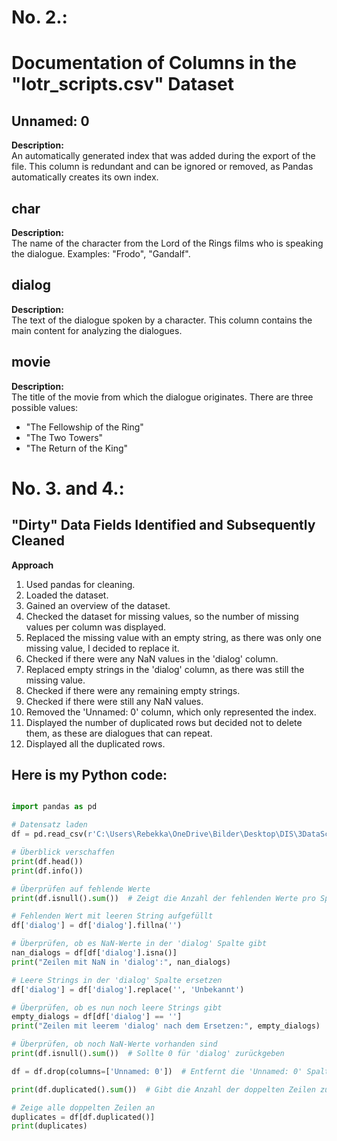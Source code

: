 # No. 2.:

# Documentation of Columns in the "lotr_scripts.csv" Dataset

## Unnamed: 0
**Description:**  
An automatically generated index that was added during the export of the file. This column is redundant and can be ignored or removed, as Pandas automatically creates its own index.

## char
**Description:**  
The name of the character from the Lord of the Rings films who is speaking the dialogue. Examples: "Frodo", "Gandalf".

## dialog
**Description:**  
The text of the dialogue spoken by a character. This column contains the main content for analyzing the dialogues.

## movie
**Description:**  
The title of the movie from which the dialogue originates. There are three possible values:  
- "The Fellowship of the Ring"  
- "The Two Towers"  
- "The Return of the King"

# No. 3. and 4.:

## "Dirty" Data Fields Identified and Subsequently Cleaned

**Approach**

1. Used pandas for cleaning.
2. Loaded the dataset.
3. Gained an overview of the dataset.
4. Checked the dataset for missing values, so the number of missing values per column was displayed.
5. Replaced the missing value with an empty string, as there was only one missing value, I decided to replace it.
6. Checked if there were any NaN values in the 'dialog' column.
7. Replaced empty strings in the 'dialog' column, as there was still the missing value.
8. Checked if there were any remaining empty strings.
9. Checked if there were still any NaN values.
10. Removed the 'Unnamed: 0' column, which only represented the index.
11. Displayed the number of duplicated rows but decided not to delete them, as these are dialogues that can repeat.
12. Displayed all the duplicated rows.

## Here is my Python code: 
```python

import pandas as pd

# Datensatz laden
df = pd.read_csv(r'C:\Users\Rebekka\OneDrive\Bilder\Desktop\DIS\3DataScience\DIS08DataModelling\Rebekka20\assignment\05\lotr_scripts.csv')

# Überblick verschaffen
print(df.head())
print(df.info())

# Überprüfen auf fehlende Werte
print(df.isnull().sum())  # Zeigt die Anzahl der fehlenden Werte pro Spalte

# Fehlenden Wert mit leeren String aufgefüllt
df['dialog'] = df['dialog'].fillna('')

# Überprüfen, ob es NaN-Werte in der 'dialog' Spalte gibt
nan_dialogs = df[df['dialog'].isna()]
print("Zeilen mit NaN in 'dialog':", nan_dialogs)

# Leere Strings in der 'dialog' Spalte ersetzen
df['dialog'] = df['dialog'].replace('', 'Unbekannt')

# Überprüfen, ob es nun noch leere Strings gibt
empty_dialogs = df[df['dialog'] == '']
print("Zeilen mit leerem 'dialog' nach dem Ersetzen:", empty_dialogs)

# Überprüfen, ob noch NaN-Werte vorhanden sind
print(df.isnull().sum())  # Sollte 0 für 'dialog' zurückgeben

df = df.drop(columns=['Unnamed: 0'])  # Entfernt die 'Unnamed: 0' Spalte, die nur den Index darstellt

print(df.duplicated().sum())  # Gibt die Anzahl der doppelten Zeilen zurück

# Zeige alle doppelten Zeilen an
duplicates = df[df.duplicated()]
print(duplicates)

```

